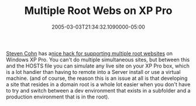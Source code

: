 ﻿---
title: Multiple Root Webs on XP Pro
date: "2005-03-03T21:34:32.1090000-05:00"
description: Steven Cohn has a nice hack for supporting multiple root websites on Windows XP Pro. You can't do multiple simultaneous sites, but between this and the HOSTS file you can simulate any live site on your XP Pro box, which is a lot handier than having to remote into a Server install or use a virtual machine.
featuredImage: /img/default-post-image.jpg
---

[Steven Cohn](http://weblogs.asp.net/stevencohn) has a[nice hack for supporting multiple root websites](http://weblogs.asp.net/stevencohn/articles/59782.aspx) on Windows XP Pro. You can't do multiple simultaneous sites, but between this and the HOSTS file you can simulate any live site on your XP Pro box, which is a lot handier than having to remote into a Server install or use a virtual machine. (and of course, the reason this is an issue at all is that developing a site that resides in a domain root is a whole lot easier when you don't have to try and switch between a dev environment that exists in a subfolder and a production environment that is in the root).


